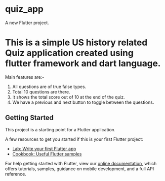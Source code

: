 # quiz_app

A new Flutter project.
# This is a simple US history related Quiz application created using flutter framework and dart language.
Main features are:-  
1) All questions are of true false types.
2) Total 10 questions are there.
3) It shows the total score out of 10 at the end of the quiz.
4) We have a previous and next button to toggle between the questions.


## Getting Started

This project is a starting point for a Flutter application.

A few resources to get you started if this is your first Flutter project:

- [Lab: Write your first Flutter app](https://flutter.dev/docs/get-started/codelab)
- [Cookbook: Useful Flutter samples](https://flutter.dev/docs/cookbook)

For help getting started with Flutter, view our
[online documentation](https://flutter.dev/docs), which offers tutorials,
samples, guidance on mobile development, and a full API reference.
